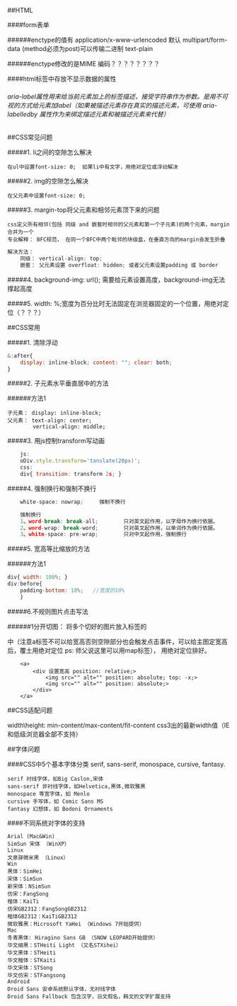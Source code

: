##HTML

####form表单

######enctype的值有
    application/x-www-urlencoded    默认
    multipart/form-data             (method必须为post)可以传输二进制
    text-plain                      

######enctype修改的是MIME 编码？？？？？？？？

####html标签中存放不显示数据的属性

###### aria-label属性用来给当前元素加上的标签描述，接受字符串作为参数。是用不可视的方式给元素加label（如果被描述元素存在真实的描述元素，可使用 aria-labelledby 属性作为来绑定描述元素和被描述元素来代替）

  <div aria-label="user.age"></div>


##CSS常见问题

#####1. li之间的空隙怎么解决

    在ul中设置font-size: 0;  如果li中有文字，用绝对定位或浮动解决

#####2. img的空隙怎么解决

    在父元素中设置font-size: 0;


#####3. margin-top将父元素和相邻元素顶下来的问题

    css定义所有相邻(包括 同级 and 嵌套时相邻的父元素和第一个子元素)的两个元素，margin合并为一个
    专业解释： BFC规范， 在同一个BFC中两个毗邻的块级盒，在垂直方向的margin会发生折叠

```javascript
解决方法：
    同级： vertical-align: top;
    嵌套： 父元素设置 overfloat: hidden; 或者父元素设置padding 或 border

```

#####4. background-img: url(); 需要给元素设置高度，background-img无法撑起高度

#####5. width: %;宽度为百分比时无法固定在浏览器固定的一个位置，用绝对定位（？？？）




##CSS常用

#####1. 清除浮动
```javascript
&:after{
    display: inline-block; content: ""; clear: both;
}
```

#####2. 子元素水平垂直居中的方法

######方法1

    子元素： display: inline-block;
    父元素： text-align: center;
            vertical-align: middle;


#####3. 用js控制transform写动画

```javascript
    js:
    oDiv.style.transform='tanslate(20px)';
    css:
    div{ transition: transform 2s; }
```

#####4. 强制换行和强制不换行

```javascript
    white-space: nowrap;     强制不换行

    强制换行
    1、word-break: break-all;        只对英文起作用，以字母作为换行依据。
    2、word-wrap: break-word;        只对英文起作用，以单词作为换行依据。
    3、white-space: pre-wrap;        只对中文起作用，强制换行

```

#####5. 宽高等比缩放的方法

######方法1

```javascript
div{ width: 100%; }
div:before{
    padding-bottom: 10%;   //宽度的10%
    }
```

#####6.不规则图片点击写法

######1分开切图： 将多个切好的图片放入<a>标签的<div>中（注意a标签不可以给宽高否则空隙部分也会触发点击事件，可以给主图定宽高后，覆土用绝对定位 ps: 师父说这里可以用map标签）， 用绝对定位排好。

        <a>
            <div 设置宽高 position: relative;>
                <img src="" alt="" position: absolute; top: -x;>
                <img src="" alt="" position: absolute;>
            </div>
        </a>



##CSS适配问题

width\height: min-content/max-content/fit-content
css3出的最新width值（IE和低级浏览器全部不支持）


##字体问题

####CSS中5个基本字体分类
    serif, sans-serif, monospace, cursive, fantasy.

    serif 衬线字体，如Big Caslon,宋体
    sans-serif 非衬线字体，如Helvetica,黑体,微软雅黑
    monospace 等宽字体，如 Menlo
    cursive 手写体，如 Comic Sans MS
    fantasy 幻想体，如 Bodoni Ornaments

####不同系统对字体的支持

    Arial (Mac&Win)
    SimSun 宋体 （WinXP）
    Linux
    文泉驿微米黑 （Linux）
    Win
    黑体：SimHei
    宋体：SimSun
    新宋体：NSimSun
    仿宋：FangSong
    楷体：KaiTi
    仿宋GB2312：FangSongGB2312
    楷体GB2312：KaiTiGB2312
    微软雅黑：Microsoft YaHei （Windows 7开始提供）
    Mac
    冬青黑体: Hiragino Sans GB （SNOW LEOPARD开始提供）
    华文细黑：STHeiti Light （又名STXihei）
    华文黑体：STHeiti
    华文楷体：STKaiti
    华文宋体：STSong
    华文仿宋：STFangsong
    Android
    Droid Sans 安卓系统默认字体，无衬线字体
    Droid Sans Fallback 包含汉字，日文假名，韩文的文字扩展支持
